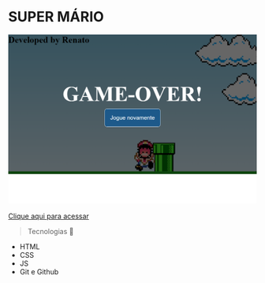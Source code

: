 # SUPER MÁRIO
![preview](./.github/preview.png)



[Clique aqui para acessar](https://renatooandrade.github.io/supermario)

> Tecnologias 🚀

- HTML
- CSS
- JS
- Git e Github
